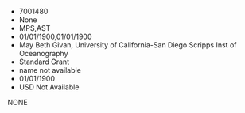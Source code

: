 * 7001480
* None
* MPS,AST
* 01/01/1900,01/01/1900
* May Beth Givan, University of California-San Diego Scripps Inst of Oceanography
* Standard Grant
*   name not available
* 01/01/1900
* USD Not Available

NONE